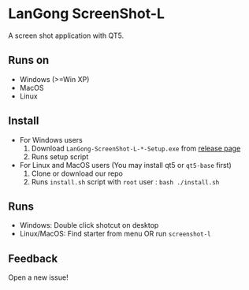 # LanGong ScreenShot-L

A screen shot application with QT5.

## Runs on

- Windows (>=Win XP)
- MacOS
- Linux

## Install

- For Windows users
  1. Download `LanGong-ScreenShot-L-*-Setup.exe` from [release page](https://github.com/langong-dev/ScreenShot-L/releases)
  2. Runs setup script
- For Linux and MacOS users (You may install qt5 or `qt5-base` first)
  1. Clone or download our repo
  2. Runs `install.sh` script with `root` user : `bash ./install.sh`

## Runs

- Windows: Double click shotcut on desktop
- Linux/MacOS: Find starter from menu OR run `screenshot-l`

## Feedback

Open a new issue!
